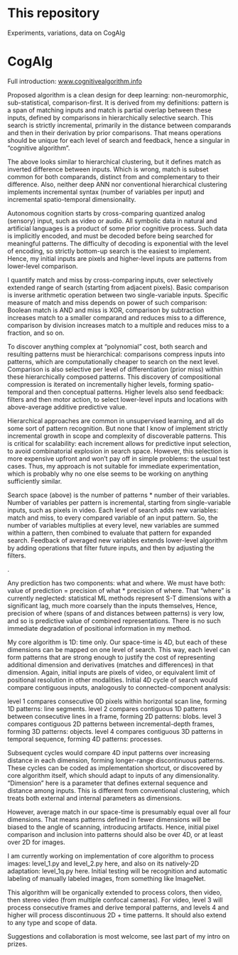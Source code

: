 # This repository

Experiments, variations, data on CogAlg


CogAlg
======

Full introduction: www.cognitivealgorithm.info

Proposed algorithm is a clean design for deep learning: non-neuromorphic, sub-statistical, comparison-first. It is derived from my definitions: pattern is a span of matching inputs and match is partial overlap between these inputs, defined by comparisons in hierarchically selective search. This search is strictly incremental, primarily in the distance between comparands and then in their derivation by prior comparisons. That means operations should be unique for each level of search and feedback, hence a singular in “cognitive algorithm“.

The above looks similar to hierarchical clustering, but it defines match as inverted difference between inputs. Which is wrong, match is subset common for both comparands, distinct from and complementary to their difference. Also, neither deep ANN nor conventional hierarchical clustering implements incremental syntax (number of variables per input) and incremental spatio-temporal dimensionality.

Autonomous cognition starts by cross-comparing quantized analog (sensory) input, such as video or audio. All symbolic data in natural and artificial languages is a product of some prior cognitive process. Such data is implicitly encoded, and must be decoded before being searched for meaningful patterns. The difficulty of decoding is exponential with the level of encoding, so strictly bottom-up search is the easiest to implement. Hence, my initial inputs are pixels and higher-level inputs are patterns from lower-level comparison.

I quantify match and miss by cross-comparing inputs, over selectively extended range of search (starting from adjacent pixels). Basic comparison is inverse arithmetic operation between two single-variable inputs. Specific measure of match and miss depends on power of such comparison: Boolean match is AND and miss is XOR, comparison by subtraction increases match to a smaller comparand and reduces miss to a difference, comparison by division increases match to a multiple and reduces miss to a fraction, and so on.

To discover anything complex at “polynomial” cost, both search and resulting patterns must be hierarchical: comparisons compress inputs into patterns, which are computationally cheaper to search on the next level. Comparison is also selective per level of differentiation (prior miss) within these hierarchically composed patterns. This discovery of compositional compression is iterated on incrementally higher levels, forming spatio-temporal and then conceptual patterns. Higher levels also send feedback: filters and then motor action, to select lower-level inputs and locations with above-average additive predictive value.

Hierarchical approaches are common in unsupervised learning, and all do some sort of pattern recognition. But none that I know of implement strictly incremental growth in scope and complexity of discoverable patterns. This is critical for scalability: each increment allows for predictive input selection, to avoid combinatorial explosion in search space. However, this selection is more expensive upfront and won’t pay off in simple problems: the usual test cases. Thus, my approach is not suitable for immediate experimentation, which is probably why no one else seems to be working on anything sufficiently similar.

Search space (above) is the number of patterns * number of their variables. Number of variables per pattern is incremental, starting from single-variable inputs, such as pixels in video. Each level of search adds new variables: match and miss, to every compared variable of an input pattern. So, the number of variables multiplies at every level, new variables are summed within a pattern, then combined to evaluate that pattern for expanded search. Feedback of averaged new variables extends lower-level algorithm by adding operations that filter future inputs, and then by adjusting the filters.

.

Any prediction has two components: what and where. We must have both: value of prediction = precision of what * precision of where. That “where” is currently neglected: statistical ML methods represent S-T dimensions with a significant lag, much more coarsely than the inputs themselves, Hence, precision of where (spans of and distances between patterns) is very low, and so is predictive value of combined representations. There is no such immediate degradation of positional information in my method.

My core algorithm is 1D: time only. Our space-time is 4D, but each of  these dimensions can be mapped on one level of search. This way, each level can form patterns that are strong enough to justify the cost of representing additional dimension and derivatives (matches and differences) in that dimension.
Again, initial inputs are pixels of video, or equivalent limit of positional resolution in other modalities.
Initial 4D cycle of search would compare contiguous inputs, analogously to connected-component analysis:

level 1 compares consecutive 0D pixels within horizontal scan line, forming 1D patterns: line segments.
level 2 compares contiguous 1D patterns between consecutive lines in a frame, forming 2D patterns: blobs.
level 3 compares contiguous 2D patterns between incremental-depth frames, forming 3D patterns: objects.
level 4 compares contiguous 3D patterns in temporal sequence, forming 4D patterns: processes.

Subsequent cycles would compare 4D input patterns over increasing distance in each dimension, forming longer-range discontinuous patterns. These cycles can be coded as implementation shortcut, or discovered by core algorithm itself, which should adapt to inputs of any dimensionality. “Dimension” here is a parameter that defines external sequence and distance among inputs. This is different from conventional clustering, which treats both external and internal parameters as dimensions.

However, average match in our space-time is presumably equal over all four dimensions. That means patterns defined in fewer dimensions will be biased to the angle of scanning, introducing artifacts. Hence, initial pixel comparison and inclusion into patterns should also be over 4D, or at least over 2D for images.

I am currently working on implementation of core algorithm to process images: level_1.py and level_2.py here,
and also on its natively-2D adaptation: level_1q.py here.
Initial testing will be recognition and automatic labeling of manually labeled images, from something like ImageNet.

This algorithm will be organically extended to process colors, then video, then stereo video (from multiple confocal cameras).
For video, level 3 will process consecutive frames and derive temporal patterns, and levels 4 and higher will process discontinuous 2D + time patterns. It should also extend to any type and scope of data.

Suggestions and collaboration is most welcome, see last part of my intro on prizes.


